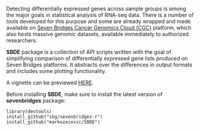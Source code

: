 Detecting differentially expressed genes across sample groups is among the major goals in statistical analysis of RNA-seq data. There is a number of tools developed for this purpose and some are already wrapped and made available on [Seven Bridges Cancer Genomics Cloud (CGC)](http://cgc.sbgenomics.com/) platform, which also hosts massive genomic datasets, available immediately to authorized researchers.

**SBDE** package is a collection of API scripts written with the goal of simplifying comparison of differentially expressed gene lists produced on Seven Bridges platforms. It abstracts over the differences in output formats and includes some plotting functionality.

A vignette can be previewed [HERE](https://htmlpreview.github.io/?https://github.com/markozecevic/SBDE/blob/master/inst/doc/SBDE.html).

Before installing **SBDE**, make sure to install the latest version of **sevenbridges** package:

```{r, echo=TRUE}
library(devtools)
install_github("sbg/sevenbridges-r")
install_github("markozecevic/SBDE")
```
